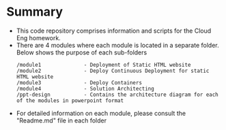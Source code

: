 # Summary
- This code repository comprises information and scripts for the Cloud Eng homework.
- There are 4 modules where each module is located in a separate folder. Below shows the purpose of each sub-folders
    ```
    /module1              - Deployment of Static HTML website
    /module2              - Deploy Continuous Deployment for static HTML website
    /module3              - Deploy Containers
    /module4              - Solution Architecting
    /ppt-design           - Contains the architecture diagram for each of the modules in powerpoint format
    ```
- For detailed information on each module, please consult the "Readme.md" file in each folder
